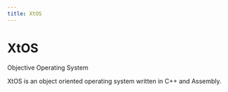 ```yaml
---
title: XtOS
---
```

<h1 class="page-title">XtOS</h1>
<p class="page-desc">Objective Operating System</p>
<p>
XtOS is an object oriented operating system written in C++ and Assembly.
</p>
